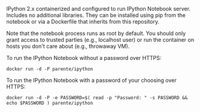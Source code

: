 IPython 2.x containerized and configured to run IPython Notebook server. Includes no additional libraries. They can be installed using pip from the notebook or via a Dockerfile that inherits from this repository.

Note that the notebook process runs as root by default. You should only grant access to trusted parties (e.g., localhost user) or run the container on hosts you don't care about (e.g., throwaway VM).

To run the IPython Notebook without a password over HTTPS:

```
docker run -d -P parente/ipython
```

To run the IPython Notebook with a password of your choosing over HTTPS:

```
docker run -d -P -e PASSWORD=$( read -p "Password: " -s PASSWORD && echo $PASSWORD ) parente/ipython
```